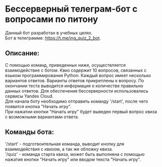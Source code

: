 # Бессерверный телеграм-бот с вопросами по питону  
Данный бот разработан в учебных целях.  
Бот в телеграмме: https://t.me/ing_quiz_2_bot.  
## Описание:  
С помощью команд, приведенных ниже, осуществляется взаимодействие с ботом. Квиз содержит 10 вопросов, связанных с языком программирования Python. Каждый вопрос имеет несколько вариантов ответов. Варианты ответов прикреплены к вопросу. 
По окончании теста выводится информация о количестве правильно данных ответов. Для обеспечения бессерверности использовались сервисы Yandex Cloud.  
Для начала боту необходимо отправить команду '/start', после чего появится кнопка "Начать игру".  
При нажатии кнопки "Начать игру" будет выведен первый вопрос квиза с возможными вариантами ответа.    
## Команды бота:  
'/start' - подготвоительная команда, выводит кнопку для взаимодействия с квизом, а так же обложку квиза.  
'/quiz' - команда старта квиза, может быть выполнена с помощью нажатия кнопки "Начать игру" или вводом текста "Начать игру".

